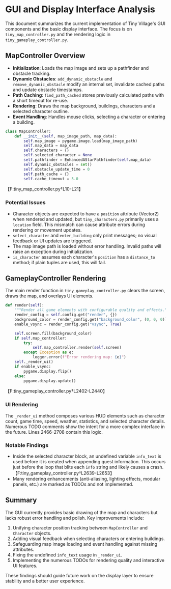 # GUI and Display Interface Analysis

This document summarizes the current implementation of Tiny Village's GUI components and the basic display interface. The focus is on `tiny_map_controller.py` and the rendering logic in `tiny_gameplay_controller.py`.

## MapController Overview
- **Initialization**: Loads the map image and sets up a pathfinder and obstacle tracking.
- **Dynamic Obstacles**: `add_dynamic_obstacle` and `remove_dynamic_obstacle` modify an internal set, invalidate cached paths and update obstacle timestamps.
- **Path Caching**: `find_path_cached` stores previously calculated paths with a short timeout for re-use.
- **Rendering**: Draws the map background, buildings, characters and a selected character outline.
- **Event Handling**: Handles mouse clicks, selecting a character or entering a building.

```python
class MapController:
    def __init__(self, map_image_path, map_data):
        self.map_image = pygame.image.load(map_image_path)
        self.map_data = map_data
        self.characters = {}
        self.selected_character = None
        self.pathfinder = EnhancedAStarPathfinder(self.map_data)
        self.dynamic_obstacles = set()
        self.obstacle_update_time = 0
        self.path_cache = {}
        self.cache_timeout = 5.0
```
【F:tiny_map_controller.py†L10-L21】

### Potential Issues
- Character objects are expected to have a `position` attribute (Vector2) when rendered and updated, but `tiny_characters.py` primarily uses a `location` field. This mismatch can cause attribute errors during rendering or movement updates.
- `select_character` and `enter_building` only print messages; no visual feedback or UI updates are triggered.
- The map image path is loaded without error handling. Invalid paths will raise an exception during initialization.
- `is_character` assumes each character's `position` has a `distance_to` method; if plain tuples are used, this will fail.

## GameplayController Rendering
The main render function in `tiny_gameplay_controller.py` clears the screen, draws the map, and overlays UI elements.

```python
def render(self):
    """Render all game elements with configurable quality and effects."""
    render_config = self.config.get("render", {})
    background_color = render_config.get("background_color", (0, 0, 0))
    enable_vsync = render_config.get("vsync", True)

    self.screen.fill(background_color)
    if self.map_controller:
        try:
            self.map_controller.render(self.screen)
        except Exception as e:
            logger.error(f"Error rendering map: {e}")
    self._render_ui()
    if enable_vsync:
        pygame.display.flip()
    else:
        pygame.display.update()
```
【F:tiny_gameplay_controller.py†L2402-L2440】

### UI Rendering
The `_render_ui` method composes various HUD elements such as character count, game time, speed, weather, statistics, and selected character details. Numerous TODO comments show the intent for a more complex interface in the future. Lines 2466-2708 contain this logic.

### Notable Findings
- Inside the selected character block, an undefined variable `info_text` is used before it is created when appending quest information. This occurs just before the loop that blits each `info` string and likely causes a crash.
【F:tiny_gameplay_controller.py†L2639-L2653】
- Many rendering enhancements (anti-aliasing, lighting effects, modular panels, etc.) are marked as TODOs and not implemented.

## Summary
The GUI currently provides basic drawing of the map and characters but lacks robust error handling and polish. Key improvements include:
1. Unifying character position tracking between `MapController` and `Character` objects.
2. Adding visual feedback when selecting characters or entering buildings.
3. Safeguarding map image loading and event handling against missing attributes.
4. Fixing the undefined `info_text` usage in `_render_ui`.
5. Implementing the numerous TODOs for rendering quality and interactive UI features.

These findings should guide future work on the display layer to ensure stability and a better user experience.
